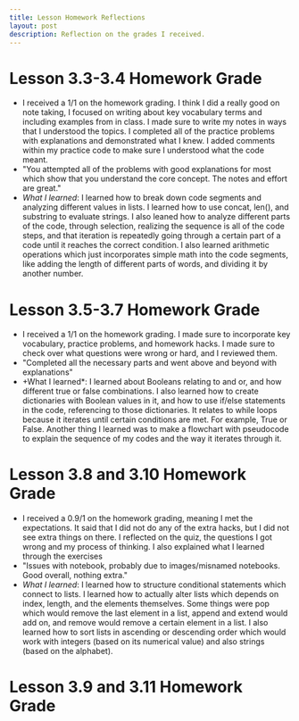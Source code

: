 ```yaml
---
title: Lesson Homework Reflections
layout: post 
description: Reflection on the grades I received. 
---
```

# Lesson 3.3-3.4 Homework Grade
- I received a 1/1 on the homework grading. I think I did a really good on note taking, I focused on writing about key vocabulary terms and including examples from in class. I made sure to write my notes in ways that I understood the topics. 
I completed all of the practice problems with explanations and demonstrated what I knew. I added comments within my practice code to make sure I understood what the code meant. 
- "You attempted all of the problems with good explanations for most which show that you understand the core concept. The notes and effort are great."
- *What I learned*: I learned how to break down code segments and analyzing different values in lists. I learned how to use concat, len(), and substring to evaluate strings. I also leaned how to analyze different parts of the code, through selection, realizing the sequence is all of the code steps, and that iteration is repeatedly going through a certain part of a code until it reaches the correct condition. I also learned arithmetic operations which just incorporates simple math into the code segments, like adding the length of different parts of words, and dividing it by another number. 

# Lesson 3.5-3.7 Homework Grade
- I received a 1/1 on the homework grading. I made sure to incorporate key vocabulary, practice problems, and homework hacks. I made sure to check over what questions were wrong or hard, and I reviewed them. 
- "Completed all the necessary parts and went above and beyond with explanations"
- +What I learned*: I learned about Booleans relating to and or, and how different true or false combinations. I also learned how to create dictionaries with Boolean values in it, and how to use if/else statements in the code, referencing to those dictionaries. It relates to while loops because it iterates until certain conditions are met. For example, True or False. Another thing I learned was to make a flowchart with pseudocode to explain the sequence of my codes and the way it iterates through it. 

# Lesson 3.8 and 3.10 Homework Grade
- I received a 0.9/1 on the homework grading, meaning I met the expectations. It said that I did not do any of the extra hacks, but I did not see extra things on there. I reflected on the quiz, the questions I got wrong and my process of thinking. I also explained what I learned through the exercises
- "Issues with notebook, probably due to images/misnamed notebooks. Good overall, nothing extra."
- *What I learned*: I learned how to structure conditional statements which connect to lists. I learned how to actually alter lists which depends on index, length, and the elements themselves. Some things were pop which would remove the last element in a list, append and extend would add on, and remove would remove a certain element in a list. I also learned how to sort lists in ascending or descending order which would work with integers (based on its numerical value) and also strings (based on the alphabet).

# Lesson 3.9 and 3.11 Homework Grade